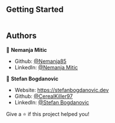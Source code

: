 
## Getting Started

```
```

## Authors


👤 **Nemanja Mitic**
* Github: [@Nemanja85](https://github.com/nemanja85)
* LinkedIn: [@Nemanja Mitic](https://www.linkedin.com/in/nemanjamitic1985/)


👤 **Stefan Bogdanovic**
* Website: https://stefanbogdanovic.dev
* Github: [@CerealKiller97](https://github.com/CerealKiller97)
* LinkedIn: [@Stefan Bogdanovic](https://linkedin.com/in/bogdanovic-stefan)


Give a ⭐️ if this project helped you!
